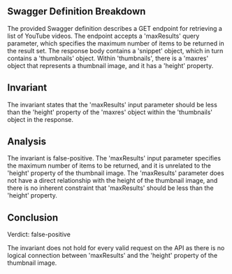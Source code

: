 ## Swagger Definition Breakdown

The provided Swagger definition describes a GET endpoint for retrieving a list of YouTube videos. The endpoint accepts a 'maxResults' query parameter, which specifies the maximum number of items to be returned in the result set. The response body contains a 'snippet' object, which in turn contains a 'thumbnails' object. Within 'thumbnails', there is a 'maxres' object that represents a thumbnail image, and it has a 'height' property.

## Invariant

The invariant states that the 'maxResults' input parameter should be less than the 'height' property of the 'maxres' object within the 'thumbnails' object in the response.

## Analysis

The invariant is false-positive. The 'maxResults' input parameter specifies the maximum number of items to be returned, and it is unrelated to the 'height' property of the thumbnail image. The 'maxResults' parameter does not have a direct relationship with the height of the thumbnail image, and there is no inherent constraint that 'maxResults' should be less than the 'height' property.

## Conclusion

Verdict: false-positive

The invariant does not hold for every valid request on the API as there is no logical connection between 'maxResults' and the 'height' property of the thumbnail image.
